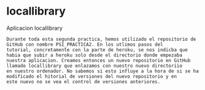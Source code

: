# locallibrary
Aplicacion locallibrary


	Durante toda esta segunda practica, hemos utilizado el repositorio de GitHub con nombre PSI_PRACTICA2. En los utlimos pasos del 		tutorial, concretamente con la parte de heroku, se nos indicba que habia que subir a heroku solo desde el directorio donde empezaba 		nuestra aplicacion. Creamos entonces un nuevo repositorio en GitHub llamado locallibrary que enlazamos con nuestro nuevo directoriio 		en nuestro ordenador. No sabemos si esto influye a la hora de si se ha modificado el hitorial de versiones del nuevo repositorio y en 		este nuevo no se vea el control de versiones anteriores.
